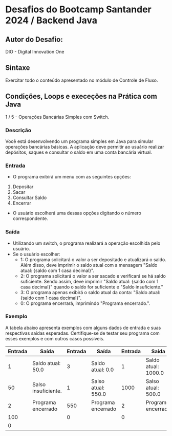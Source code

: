 # Desafios do Bootcamp Santander 2024 / Backend Java

## Autor do Desafio:
DIO - Digital Innovation One

## Sintaxe
Exercitar todo o conteúdo apresentado no módulo de Controle de Fluxo.

## Condições, Loops e execeções na Prática com Java
1 / 5 - Operações Bancárias Simples com Switch.

### Descrição
Você está desenvolvendo um programa simples em Java para simular operações bancárias básicas.
A aplicação deve permitir ao usuário realizar depósitos, saques e consultar o saldo em uma conta bancária virtual.

### Entrada
+ O programa exibirá um menu com as seguintes opções:
1. Depositar
2. Sacar
3. Consultar Saldo
4. Encerrar
+ O usuário escolherá uma dessas opções digitando o número correspondente.

### Saída
+ Utilizando um switch, o programa realizará a operação escolhida pelo usuário.
+ Se o usuário escolher:
  + 1: O programa solicitará o valor a ser depositado e atualizará o saldo. Além disso, deve imprimir o saldo atual com a mensagem "Saldo atual: {saldo com 1 casa decimal}".
  + 2: O programa solicitará o valor a ser sacado e verificará se há saldo suficiente. Sendo assim, deve imprimir "Saldo atual: {saldo com 1 casa decimal}" quando o saldo for suficiente e "Saldo insuficiente."
  + 3: O programa apenas exibirá o saldo atual da conta: "Saldo atual: {saldo com 1 casa decimal}".
  + 0: O programa encerrará, imprimindo "Programa encerrado.".
 
### Exemplo
A tabela abaixo apresenta exemplos com alguns dados de entrada e suas respectivas saídas esperadas. Certifique-se de testar seu programa com esses exemplos e com outros casos possíveis.

| **Entrada** | **Saída**           | **Entrada** | **Saída**           | **Entrada** | **Saída**           |
|-------------|---------------------|-------------|---------------------|-------------|---------------------|
| 1           | Saldo atual: 50.0   | 3           | Saldo atual: 0.0    | 1           | Saldo atual: 1000.0 |
| 50          | Salso insuficiente. | 1           | Salso atual: 550.0  | 1000        | Salso atual: 500.0  |
| 2           | Programa encerrado  | 550         | Programa encerrado  | 2           | Programa encerrado  |
| 100         |                     | 0           |                     | 0           |                     |
| 0           |                     |             |                     |             |                     |
